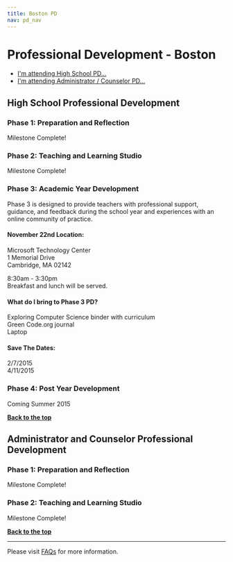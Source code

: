 ```yaml
---
title: Boston PD
nav: pd_nav
---
```

<a id="top"></a>

# Professional Development - Boston

- [I'm attending High School PD...](#hs)
- [I'm attending Administrator / Counselor PD...](#admin)

<a id="hs"></a>

## High School Professional Development

### Phase 1: Preparation and Reflection

Milestone Complete!

### Phase 2: Teaching and Learning Studio

Milestone Complete!

### Phase 3: Academic Year Development
Phase 3 is designed to provide teachers with professional support, guidance, and feedback during the school year and experiences with an online community of practice. 

#### November 22nd Location: ####
Microsoft Technology Center 
<br />
1 Memorial Drive 
<br />
Cambridge, MA 02142

8:30am - 3:30pm
<br />
Breakfast and lunch will be served.

#### What do I bring to Phase 3 PD? ####
Exploring Computer Science binder with curriculum
<br />
Green Code.org journal
<br />
Laptop

#### Save The Dates:
2/7/2015
<br />
4/11/2015

### Phase 4: Post Year Development
Coming Summer 2015 

[**Back to the top**](#top)


<a id="admin"></a>
## Administrator and Counselor Professional Development

### Phase 1: Preparation and Reflection

Milestone Complete! 

### Phase 2: Teaching and Learning Studio

Milestone Complete! 

[**Back to the top**](#top)


----------
Please visit [FAQs](/educate/pd/faq) for more information.

<br />
<br />